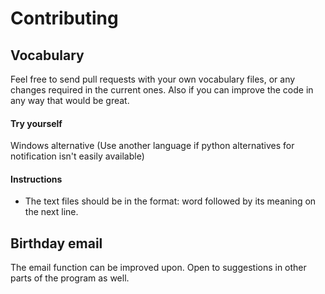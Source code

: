 # Contributing

##  Vocabulary

Feel free to send pull requests with your own vocabulary files, or any changes required in the current ones.
Also if you can improve the code in any way that would be great.

#### Try yourself
Windows alternative (Use another language if python alternatives for notification isn't easily available)


#### Instructions

- The text files should be in the format: word followed by its meaning on the next line.


## Birthday email

The email function can be improved upon. Open to suggestions in other parts of the program as well.
